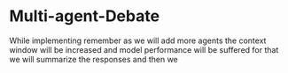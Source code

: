 # Multi-agent-Debate
While implementing remember as we will add more agents the context window will be increased and model performance will be suffered for that we will summarize the responses and then we 